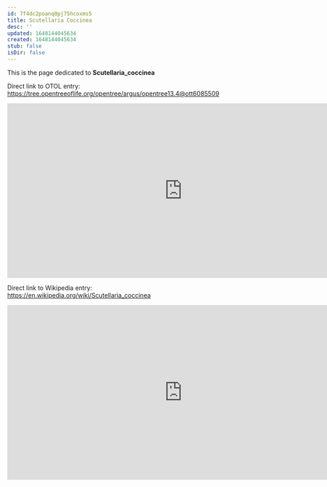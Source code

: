 ```yaml
---
id: 7f4dc2poanq0pj75hcoxms5
title: Scutellaria Coccinea
desc: ''
updated: 1648144045634
created: 1648144045634
stub: false
isDir: false
---
```

This is the page dedicated to **Scutellaria_coccinea**


Direct link to OTOL entry: https://tree.opentreeoflife.org/opentree/argus/opentree13.4@ott6085509



<html>
    <body>
    <iframe src="https://tree.opentreeoflife.org/opentree/argus/opentree13.4@ott6085509"
    width="800" height="400" frameborder="0" allowfullscreen> </iframe>
    </body>
</html>
    


Direct link to Wikipedia entry: https://en.wikipedia.org/wiki/Scutellaria_coccinea



<html>
    <body>
    <iframe src="https://en.wikipedia.org/wiki/Scutellaria_coccinea"
    width="800" height="400" frameborder="0" allowfullscreen> </iframe>
    </body>
</html>
    
